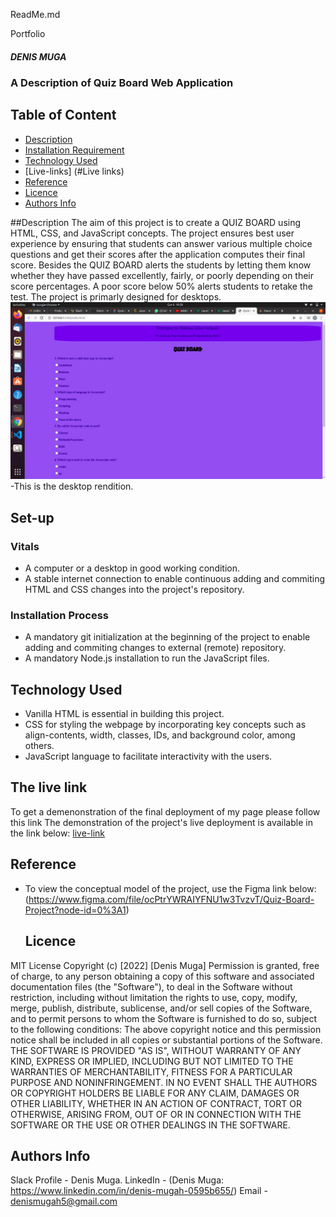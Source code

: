 
ReadMe.md

Portfolio
##### DENIS MUGA
### A Description of Quiz Board Web Application 
## Table of Content
+ [Description](#description)
+ [Installation Requirement]( Requisites)
+ [Technology Used](technology-used)
+ [Live-links] (#Live links)
+ [Reference](#reference)
+ [Licence](#licence)
+ [Authors Info](#aut)

##Description
The aim of this project is to create a QUIZ BOARD using HTML, CSS, and JavaScript concepts. The project ensures best user experience by ensuring that students can answer various multiple choice questions and get their scores after the application computes their final score. Besides the QUIZ BOARD alerts the students by letting them know whether they have passed excellently, fairly, or poorly depending on their score percentages. A poor score below 50% alerts students to retake the test. The project is primarly designed for desktops.
![desktop](./images/quizboard.png)-This is the desktop rendition.
## Set-up
### Vitals
* A computer or a desktop in good working condition.
* A stable internet connection to enable continuous adding and commiting HTML and CSS changes into the project's repository.
### Installation Process
* A mandatory git initialization at the beginning of the project to enable adding and commiting changes to external (remote) repository.
* A mandatory Node.js installation to run the JavaScript files.
## Technology Used
* Vanilla HTML is essential in building this project.
* CSS for styling the webpage by incorporating key concepts such as align-contents, width, classes, IDs, and background color, among others.
* JavaScript language to facilitate interactivity with the users.
## The live link
To get a demenonstration of the final deployment of my page please follow this link
The demonstration of the project's live deployment is available in the link below:
[live-link](https://denismuga.github.io/IP-Quiz-Board/)
## Reference
* To view the conceptual model of the project, use the Figma link below:
(https://www.figma.com/file/ocPtrYWRAIYFNU1w3TvzvT/Quiz-Board-Project?node-id=0%3A1)
  ## Licence
MIT License
Copyright (c) [2022] [Denis Muga]
Permission is  granted, free of charge, to any person obtaining a copy
of this software and associated documentation files (the "Software"), to deal
in the Software without restriction, including without limitation the rights
to use, copy, modify, merge, publish, distribute, sublicense, and/or sell
copies of the Software, and to permit persons to whom the Software is
furnished to do so, subject to the following conditions:
The above copyright notice and this permission notice shall be included in all
copies or substantial portions of the Software.
THE SOFTWARE IS PROVIDED "AS IS", WITHOUT WARRANTY OF ANY KIND, EXPRESS OR
IMPLIED, INCLUDING BUT NOT LIMITED TO THE WARRANTIES OF MERCHANTABILITY,
FITNESS FOR A PARTICULAR PURPOSE AND NONINFRINGEMENT. IN NO EVENT SHALL THE
AUTHORS OR COPYRIGHT HOLDERS BE LIABLE FOR ANY CLAIM, DAMAGES OR OTHER
LIABILITY, WHETHER IN AN ACTION OF CONTRACT, TORT OR OTHERWISE, ARISING FROM,
OUT OF OR IN CONNECTION WITH THE SOFTWARE OR THE USE OR OTHER DEALINGS IN THE
SOFTWARE.
## Authors Info
Slack Profile - Denis Muga.
LinkedIn - (Denis Muga: https://www.linkedin.com/in/denis-mugah-0595b655/)
Email - denismugah5@gmail.com